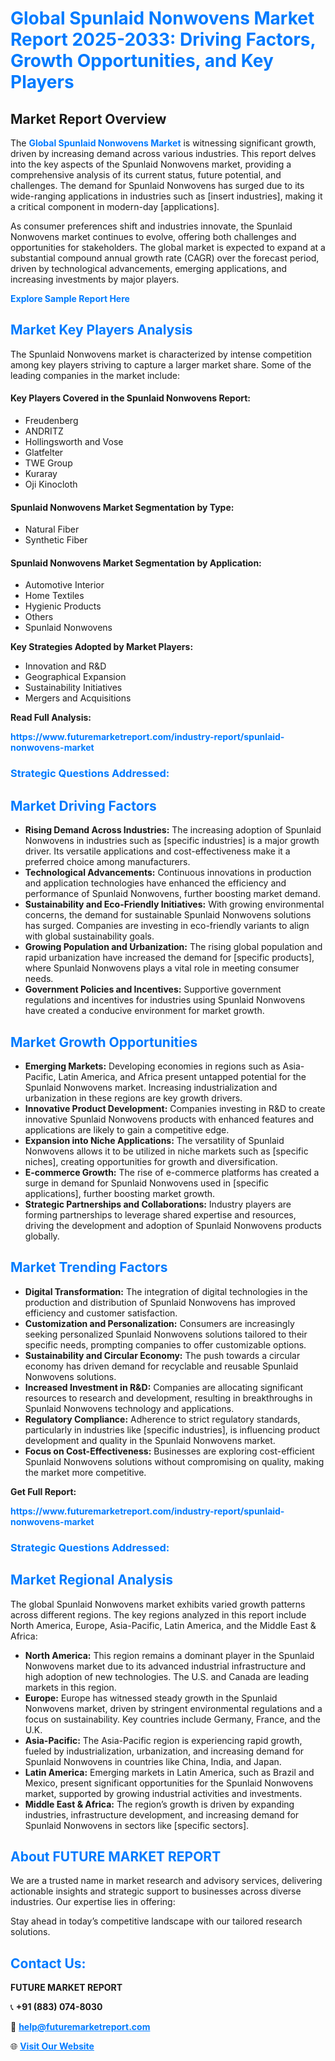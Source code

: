 <h1 style="color: #007BFF;">Global Spunlaid Nonwovens Market Report 2025-2033: Driving Factors, Growth Opportunities, and Key Players</h1>

<section id="overview">
<h2>Market Report Overview</h2>
<p>The <a href="https://www.futuremarketreport.com/industry-report/spunlaid-nonwovens-market" style="color: #007BFF; text-decoration: none;"><strong>Global Spunlaid Nonwovens Market</strong></a> is witnessing significant growth, driven by increasing demand across various industries. This report delves into the key aspects of the Spunlaid Nonwovens market, providing a comprehensive analysis of its current status, future potential, and challenges. The demand for Spunlaid Nonwovens has surged due to its wide-ranging applications in industries such as [insert industries], making it a critical component in modern-day [applications].</p>
<p>As consumer preferences shift and industries innovate, the Spunlaid Nonwovens market continues to evolve, offering both challenges and opportunities for stakeholders. The global market is expected to expand at a substantial compound annual growth rate (CAGR) over the forecast period, driven by technological advancements, emerging applications, and increasing investments by major players.</p>
</section>

<section id="overview">
<p><a href="https://www.futuremarketreport.com/request-sample/reportId=111105" style="color: #007BFF; text-decoration: none;"><strong>Explore Sample Report Here</strong></a></p>
</section>

<section id="key-players">
<h2 style="color: #007BFF;">Market Key Players Analysis</h2>
<p>The Spunlaid Nonwovens market is characterized by intense competition among key players striving to capture a larger market share. Some of the leading companies in the market include:</p>
<h4>Key Players Covered in the Spunlaid Nonwovens Report:</h4>
<ul><li>Freudenberg</li><li>ANDRITZ</li><li>Hollingsworth and Vose</li><li>Glatfelter</li><li>TWE Group</li><li>Kuraray</li><li>Oji Kinocloth</li></ul>
<h4>Spunlaid Nonwovens Market Segmentation by Type:</h4>
<ul><li>Natural Fiber</li><li>Synthetic Fiber</li></ul>

<h4>Spunlaid Nonwovens Market Segmentation by Application:</h4>
<ul><li>Automotive Interior</li><li>Home Textiles</li><li>Hygienic Products</li><li>Others</li><li>Spunlaid Nonwovens</li></ul>
<p><strong>Key Strategies Adopted by Market Players:</strong></p>
<ul>
<li>Innovation and R&D</li>
<li>Geographical Expansion</li>
<li>Sustainability Initiatives</li>
<li>Mergers and Acquisitions</li>
</ul>
</section>

<section>
<p><strong>Read Full Analysis: </strong></p><a href="https://www.futuremarketreport.com/industry-report/spunlaid-nonwovens-market" style="color: #007BFF; text-decoration: none;"><strong>https://www.futuremarketreport.com/industry-report/spunlaid-nonwovens-market</strong></a>
<h3 style="color: #007BFF;">Strategic Questions Addressed:</h3>
</section>

<section id="driving-factors">
<h2 style="color: #007BFF;">Market Driving Factors</h2>
<ul>
<li><strong>Rising Demand Across Industries:</strong> The increasing adoption of Spunlaid Nonwovens in industries such as [specific industries] is a major growth driver. Its versatile applications and cost-effectiveness make it a preferred choice among manufacturers.</li>
<li><strong>Technological Advancements:</strong> Continuous innovations in production and application technologies have enhanced the efficiency and performance of Spunlaid Nonwovens, further boosting market demand.</li>
<li><strong>Sustainability and Eco-Friendly Initiatives:</strong> With growing environmental concerns, the demand for sustainable Spunlaid Nonwovens solutions has surged. Companies are investing in eco-friendly variants to align with global sustainability goals.</li>
<li><strong>Growing Population and Urbanization:</strong> The rising global population and rapid urbanization have increased the demand for [specific products], where Spunlaid Nonwovens plays a vital role in meeting consumer needs.</li>
<li><strong>Government Policies and Incentives:</strong> Supportive government regulations and incentives for industries using Spunlaid Nonwovens have created a conducive environment for market growth.</li>
</ul>
</section>

<section id="growth-opportunities">
<h2 style="color: #007BFF;">Market Growth Opportunities</h2>
<ul>
<li><strong>Emerging Markets:</strong> Developing economies in regions such as Asia-Pacific, Latin America, and Africa present untapped potential for the Spunlaid Nonwovens market. Increasing industrialization and urbanization in these regions are key growth drivers.</li>
<li><strong>Innovative Product Development:</strong> Companies investing in R&D to create innovative Spunlaid Nonwovens products with enhanced features and applications are likely to gain a competitive edge.</li>
<li><strong>Expansion into Niche Applications:</strong> The versatility of Spunlaid Nonwovens allows it to be utilized in niche markets such as [specific niches], creating opportunities for growth and diversification.</li>
<li><strong>E-commerce Growth:</strong> The rise of e-commerce platforms has created a surge in demand for Spunlaid Nonwovens used in [specific applications], further boosting market growth.</li>
<li><strong>Strategic Partnerships and Collaborations:</strong> Industry players are forming partnerships to leverage shared expertise and resources, driving the development and adoption of Spunlaid Nonwovens products globally.</li>
</ul>
</section>

<section id="trending-factors">
<h2 style="color: #007BFF;">Market Trending Factors</h2>
<ul>
<li><strong>Digital Transformation:</strong> The integration of digital technologies in the production and distribution of Spunlaid Nonwovens has improved efficiency and customer satisfaction.</li>
<li><strong>Customization and Personalization:</strong> Consumers are increasingly seeking personalized Spunlaid Nonwovens solutions tailored to their specific needs, prompting companies to offer customizable options.</li>
<li><strong>Sustainability and Circular Economy:</strong> The push towards a circular economy has driven demand for recyclable and reusable Spunlaid Nonwovens solutions.</li>
<li><strong>Increased Investment in R&D:</strong> Companies are allocating significant resources to research and development, resulting in breakthroughs in Spunlaid Nonwovens technology and applications.</li>
<li><strong>Regulatory Compliance:</strong> Adherence to strict regulatory standards, particularly in industries like [specific industries], is influencing product development and quality in the Spunlaid Nonwovens market.</li>
<li><strong>Focus on Cost-Effectiveness:</strong> Businesses are exploring cost-efficient Spunlaid Nonwovens solutions without compromising on quality, making the market more competitive.</li>
</ul>
</section>

<section>
<p><strong>Get Full Report: </strong></p><a href="https://www.futuremarketreport.com/industry-report/spunlaid-nonwovens-market" style="color: #007BFF; text-decoration: none;"><strong>https://www.futuremarketreport.com/industry-report/spunlaid-nonwovens-market</strong></a>
<h3 style="color: #007BFF;">Strategic Questions Addressed:</h3>
</section>


<section id="regional-analysis">
<h2 style="color: #007BFF;">Market Regional Analysis</h2>
<p>The global Spunlaid Nonwovens market exhibits varied growth patterns across different regions. The key regions analyzed in this report include North America, Europe, Asia-Pacific, Latin America, and the Middle East & Africa:</p>
<ul>
<li><strong>North America:</strong> This region remains a dominant player in the Spunlaid Nonwovens market due to its advanced industrial infrastructure and high adoption of new technologies. The U.S. and Canada are leading markets in this region.</li>
<li><strong>Europe:</strong> Europe has witnessed steady growth in the Spunlaid Nonwovens market, driven by stringent environmental regulations and a focus on sustainability. Key countries include Germany, France, and the U.K.</li>
<li><strong>Asia-Pacific:</strong> The Asia-Pacific region is experiencing rapid growth, fueled by industrialization, urbanization, and increasing demand for Spunlaid Nonwovens in countries like China, India, and Japan.</li>
<li><strong>Latin America:</strong> Emerging markets in Latin America, such as Brazil and Mexico, present significant opportunities for the Spunlaid Nonwovens market, supported by growing industrial activities and investments.</li>
<li><strong>Middle East & Africa:</strong> The region’s growth is driven by expanding industries, infrastructure development, and increasing demand for Spunlaid Nonwovens in sectors like [specific sectors].</li>
</ul>
</section>

<footer>
<h2 style="color: #007BFF;">About FUTURE MARKET REPORT</h2>
<p>We are a trusted name in market research and advisory services, delivering actionable insights and strategic support to businesses across diverse industries. Our expertise lies in offering:</p>

<p>Stay ahead in today’s competitive landscape with our tailored research solutions.</p>

<h2 style="color: #007BFF;">Contact Us:</h2>
<p><strong>FUTURE MARKET REPORT</strong></p>
<p>📞 <strong>+91 (883) 074-8030</strong></p>
<p>📧 <strong><a href="mailto:help@futuremarketreport.com" style="color: #007BFF;">help@futuremarketreport.com</a></strong></p>
<p>🌐 <strong><a href="https://www.futuremarketreport.com/" style="color: #007BFF;">Visit Our Website</a></strong></p>
</footer>